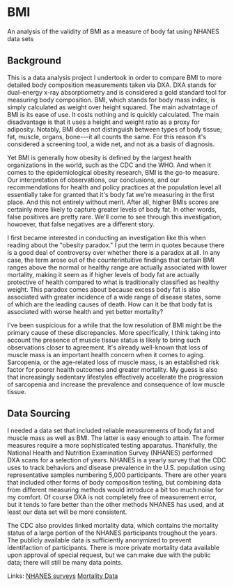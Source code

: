 # BMI
An analysis of the validity of BMI as a measure of body fat using NHANES data sets

## Background
This is a data analysis project I undertook in order to compare BMI to more detailed body composition measurements taken via DXA. DXA stands for dual-energy x-ray absorptiometry and is considered a gold standard tool for measuring body composition. BMI, which stands for body mass index, is simply calculated as weight over height squared. 
The main advatntage of BMI is its ease of use. It costs nothing and is quickly calculated. The main disadvantage is that it uses a height and weight ratio as a proxy for adiposity. Notably, BMI does not distinguish between types of body tissue; fat, muscle, organs, bone---it all counts the same. For this reason it's considered a screening tool, a wide net, 
and not as a basis of diagnosis.

Yet BMI is generally how obesity is defined by the largest health organizations in the world, such as the CDC and the WHO. And when it comes to the epidemiological obesity research, BMI is the go-to measure. Our interpretation of observations, our conclusions, and our recommendations for health and policy practices at the population level all essentially 
take for granted that it's body fat we're measuring in the first place. And this not entirely without merit. After all, higher BMIs scores are certainly more likely to capture greater levels of body fat. In other words, false positives are pretty rare. We'll come to see through this investigation, howoever, that false negatives are a different story.

I first became interested in conducting an investigation like this when reading about the "obesity paradox." I put the term in quotes because there is a good deal of controversy over whether there is a paradox at all. In any case, the term arose out of the counterintuitive findings that certain BMI ranges above the normal or healthy range are actually 
associated with lower mortality, making it seem as if higher levels of body fat are actually protective of health compared to what is traditionally classified as healthy weight. This paradox comes about because excess body fat is also associated with greater incidence of a wide range of disease states, some of which are the leading causes of death. How 
can it be that body fat is associated with worse health and yet better mortality?

I've been suspicious for a while that the low resolution of BMI might be the primary cause of these discrepancies. More specifically, I think taking into account the presence of muscle tissue status is likely to bring such observations closer to agreement. It's already well-known that loss of muscle mass is an important health concern when it comes to aging. 
Sarcopenia, or the age-related loss of muscle mass, is an established risk factor for poorer health outcomes and greater mortality. My guess is also that increasingly sedentary lifestyles effectively accelerate the progression of sarcopenia and increase the prevalence and consequence of low muscle tissue.

## Data Sourcing
I needed a data set that included reliable measurements of body fat and muscle mass as well as BMI. The latter is easy enough to attain. The former measures require a more sophisticated testing apparatus. Thankfully, the National Health and Nutrition Examination Survey (NHANES) performed DXA scans for a selection of years. NHANES is a yearly survey that 
the CDC uses to track behaviors and disease prevalence in the U.S. population using representative samples numbering 5,000 participants. There are other years that included other forms of body composition testing, but combining data from different measuring methods would introduce a bit too much noise for my comfort. Of course DXA is not completely free 
of measurement error, but it tends to fare better than the other methods NHANES has used, and at least our data set will be more consistent.

The CDC also provides linked mortality data, which contains the mortality status of a large portion of the NHANES participants troughout the years. The publicly available data is sufficiently anonymized to prevent identifaction of participants. There is 
more private mortality data available upon approval of special request, but we can make due with the public data; there will still be many data points.

Links:
[NHANES surveys](https://wwwn.cdc.gov/nchs/nhanes)
[Mortality Data](https://www.cdc.gov/nchs/data-linkage/mortality.htm)

